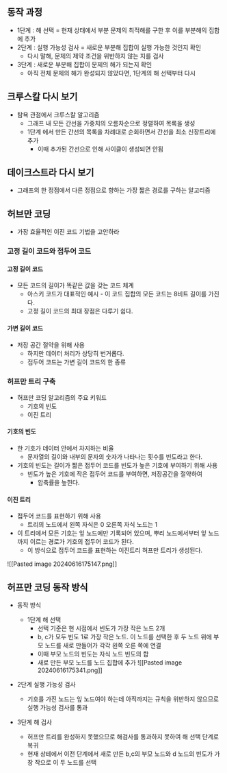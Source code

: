 
## 동작 과정
* 1단계 : 해 선택 = 현재 상태에서 부분 문제의 최적해를 구한 후 이를 부분해의 집합에 추가
* 2단계 : 실행 가능성 검사 = 새로운 부분해 집합이 실행 가능한 것인지 확인
	* 다시 말해, 문제의 제약 조건을 위반하지 않는 지를 검사
* 3단계 : 새로운 부분해 집합이 문제의 해가 되는지 확인
	* 아직 전체 문제의 해가 완성되지 않았다면, 1단계의 해 선택부터 다시


## 크루스칼 다시 보기

* 탐욕 관점에서 크루스칼 알고리즘
	* 그래프 내 모든 간선을 가중치의 오름차순으로 정렬하여 목록을 생성
	* 1단계 에서 만든 간선의 목록을 차례대로 순회하면서 간선을 최소 신장트리에 추가
		* 이때 추가된 간선으로 인해 사이클이 생성되면 안됨

## 데이크스트라 다시 보기

* 그래프의 한 정점에서 다른 정점으로 향하는 가장 짧은 경로를 구하는 알고리즘

## 허브만 코딩

* 가장 효율적인 이진 코드 기법을 고안하라

### 고정 길이 코드와 접두어 코드

#### 고정 길이 코드

* 모든 코드의 길이가 똑같은 값을 갖는 코드 체계
	* 아스키 코드가 대표적인 예시  - 이 코드 집합의 모든 코드는 8비트 길이를 가진다.
	* 고정 길이 코드의 최대 장점은 다루기 쉽다.


#### 가변 길이 코드

* 저장 공간 절약을 위해 사용
	* 하지만 데이터 처리가 상당히 번거롭다.
	* 접두어 코드는 가변 길이 코드의 한 종류

### 허프만 트리 구축

* 허프만 코딩 알고리즘의 주요 키워드
	* 기호의 빈도
	* 이진 트리

#### 기호의 빈도

* 한 기호가 데이터 안에서 차지하는 비율
	* 문자열의 길이와 내부의 문자의 숫자가 나타나는 횟수를 빈도라고 한다.
* 기호의 빈도는 길이가 짧은 접두어 코드를 빈도가 높은 기호에 부여하기 위해 사용
	* 빈도가 높은 기호에 작은 접두어 코드를 부여하면, 저장공간을 절약하여
		* 압축률을 높힌다.

#### 이진 트리

* 접두어 코드를 표현하기 위해 사용
	* 트리의 노드에서 왼쪽 자식은 0 오른쪽 자식 노드는 1
* 이 트리에서 모든 기호는 잎 노드에만 기록되어 있으며, 뿌리 노드에서부터 잎 노드까지 이르는 경로가 기호의 접두어 코드가 된다.
	* 이 방식으로 접두어 코드를 표현하는 이진트리 허프만 트리가 생성된다.

![[Pasted image 20240616175147.png]]


## 허프만 코딩 동작 방식

* 동작 방식
	* 1단계 해 선택
		* 선택 기준은 현 시점에서 빈도가 가장 작은 노드 2개
		* b, c가 모두 빈도 1로 가장 작은 노드. 이 노드를 선택한 후 두 노드 위에 부모 노드를 새로 만들어가 각각 왼쪽 오른 쪽에 연결
		* 이때 부모 노드의 빈도는 자식 노드 빈도의 합
		* 새로 만든 부모 노드를 노드 집합에 추가
![[Pasted image 20240616175341.png]]
	
* 2단계  실행 가능성 검사
	* 기호를 가진 노드는 잎 노드여야 하는데 아직까지는 규칙을 위반하지 않으므로 실행 가능성 검사를 통과
* 3단계 해 검사
	* 허프만 트리를 완성하지 못했으므로 해검사를 통과하지 못하여 해 선택 단계로 복귀
	* 현재 상테에서 이전 단계에서 새로 만든 b,c의 부모 노드와 d 노드의 빈도가 가장 작으로 이 두 노드를 선택



	
		